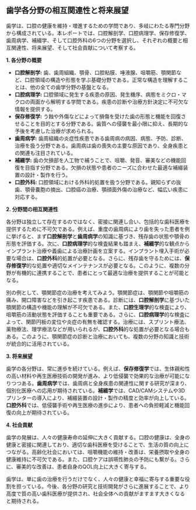 ## 歯学各分野の相互関連性と将来展望

歯学は、口腔の健康を維持・増進するための学問であり、多岐にわたる専門分野から構成されている。本レポートでは、口腔解剖学、口腔病理学、保存修復学、歯周病学、補綴学、そして口腔外科の6つの分野を選択し、それぞれの概要と相互関連性、将来展望、そして社会貢献について考察する。

**1. 各分野の概要**

* **口腔解剖学:** 歯、歯周組織、顎骨、口腔粘膜、唾液腺、咀嚼筋、顎関節など、口腔領域の構造や形態を学ぶ基礎分野である。正常な構造を理解することは、他の全ての歯学分野の基盤となる。
* **口腔病理学:** 口腔領域に発生する疾患の原因、発生機序、病態をミクロ・マクロの両面から解明する学問である。疾患の診断や治療方針決定に不可欠な情報を提供する。
* **保存修復学:** う蝕や外傷などによって損傷を受けた歯の形態と機能を回復させることを目的とする分野である。歯質への侵襲を最小限に抑え、長期的な予後を考慮した治療が求められる。
* **歯周病学:** 歯周組織の炎症性疾患である歯周病の病因、病態、予防、診断、治療を扱う分野である。歯周病は歯の喪失の主要な原因であり、全身疾患との関連も注目されている。
* **補綴学:** 歯の欠損部を人工物で補うことで、咀嚼、発音、審美などの機能回復を目指す分野である。欠損の状態や患者のニーズに合わせた最適な補綴装置の設計・製作を行う。
* **口腔外科:** 口腔領域における外科的処置を扱う分野である。親知らずの抜歯、顎骨嚢胞の摘出、口腔癌の治療、顎顔面外傷の治療など、幅広い疾患に対応する。

**2. 分野間の相互関連性**

各分野は独立して存在するのではなく、密接に関連し合い、包括的な歯科医療を提供するために不可欠である。例えば、重度の歯周病により歯を失った患者を例に挙げると、まず**口腔解剖学**と**歯周病学**の知識に基づき、残存歯の状態や顎骨の形態を評価する。次に、**口腔病理学**的な検査結果も踏まえ、**補綴学**的な観点からインプラント治療や義歯による治療計画を立案する。インプラント埋入手術が必要な場合は、**口腔外科**的処置が必要となる。さらに、残存歯を守るためには、**保存修復学**的な処置や適切なメインテナンスが必要となる。このように、複数の分野が有機的に連携することで、患者にとって最適な治療を提供することが可能となる。

別の例として、顎関節症の治療を考えてみよう。顎関節症は、顎関節や咀嚼筋の痛み、開口障害などを引き起こす疾患である。診断には、**口腔解剖学**に基づいた顎関節の構造や機能の理解が不可欠である。また、**口腔生理学**的な検査により、咀嚼筋の活動状態を評価することも重要である。さらに、**口腔病理学**的な検査によって、関節円板の変位や炎症の有無を確認する。治療には、スプリント療法、薬物療法、理学療法などが用いられるが、**口腔外科**的な処置が必要となる場合もある。このように、顎関節症の診断と治療においても、複数の分野の知識と技術が統合的に活用されている。

**3. 将来展望**

歯学の各分野は、常に進歩を続けている。例えば、**保存修復学**では、生体親和性の高い材料や再生医療技術の開発が進み、より低侵襲で効果的な治療が可能になりつつある。**歯周病学**では、歯周病と全身疾患の関連性に関する研究が深まり、個別化医療への応用が期待されている。**補綴学**では、CAD/CAMシステムや3Dプリンターの導入により、補綴装置の設計・製作の精度と効率が向上している。**口腔外科**では、低侵襲手術や再生医療の進歩により、患者への負担軽減と機能回復の向上が期待されている。

**4. 社会貢献**

歯学の発展は、人々の健康寿命の延伸に大きく貢献する。口腔の健康は、全身の健康と密接に関連しており、適切な歯科医療を受けることで、生活の質の向上につながる。高齢化社会においては、咀嚼機能の維持・改善は、栄養摂取や全身の健康維持に不可欠である。また、口腔ケアは誤嚥性肺炎の予防にも繋がる。さらに、審美的な改善は、患者自身のQOL向上に大きく寄与する。

歯学は、単に歯の治療を行うだけでなく、人々の健康と幸福に寄与する重要な役割を担っている。今後、各分野の研究と技術開発がさらに進展することで、より高度で質の高い歯科医療が提供され、社会全体への貢献がますます大きくなると期待される。
